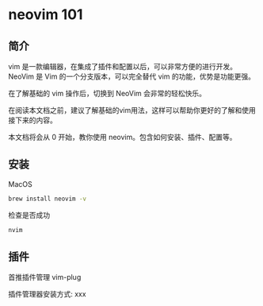 # neovim 101

## 简介

vim 是一款编辑器，在集成了插件和配置以后，可以非常方便的进行开发。NeoVim 是 Vim 的一个分支版本，可以完全替代 vim 的功能，优势是功能更强。

在了解基础的 vim 操作后，切换到 NeoVim 会非常的轻松快乐。

在阅读本文档之前，建议了解基础的vim用法，这样可以帮助你更好的了解和使用接下来的内容。

本文档将会从 0 开始，教你使用 neovim。包含如何安装、插件、配置等。

## 安装

MacOS

```bash
brew install neovim -v
```

检查是否成功

```bash
nvim
```

## 插件

首推插件管理 vim-plug

插件管理器安装方式:
xxx
